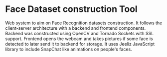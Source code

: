 # Face Dataset construction Tool

Web system to aim on Face Recognition datasets construction. It follows the client-server architecture with a backend and frontend components.
Backend was constructed using OpenCV and Tornado Sockets with SSL support. Frontend opens the webcam and takes pictures if some face is detected to later send it to backend for storage. It uses Jeeliz JavaScript library to include SnapChat like animations on people's faces.

